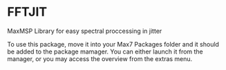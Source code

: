 # FFTJIT
MaxMSP Library for easy spectral proccessing in jitter

To use this package, move it into your Max7 Packages folder and it should be added to the package mamager.  You can either launch it from the manager, or you may access the overview from the extras menu.
